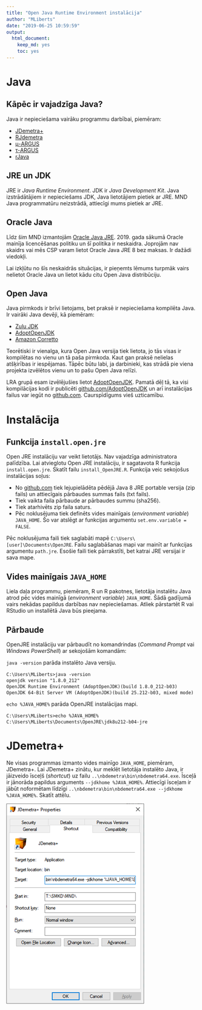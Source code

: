 ```yaml
---
title: "Open Java Runtime Environment instalācija"
author: "MLiberts"
date: "2019-06-25 10:59:59"
output:
  html_document: 
    keep_md: yes
    toc: yes
---
```




# Java

## Kāpēc ir vajadzīga Java?

Java ir nepieciešama vairāku programmu darbībai, piemēram:

- [JDemetra+](https://github.com/jdemetra/jdemetra-app/releases)
- [RJdemetra](https://jdemetra.github.io/rjdemetra/)
- [μ-ARGUS](http://research.cbs.nl/casc/mu.htm)
- [τ-ARGUS](http://research.cbs.nl/casc/tau.htm)
- [rJava](http://rforge.net/rJava/)


## JRE un JDK

JRE ir *Java Runtime Environment*. JDK ir *Java Development Kit*. Java izstrādātājiem ir nepieciešams JDK, Java lietotājiem pietiek ar JRE. MND Java programmatūru neizstrādā, attiecīgi mums pietiek ar JRE.


## Oracle Java

Līdz šim MND izmantojām [Oracle Java JRE](https://www.oracle.com/technetwork/java/javase/downloads/jre8-downloads-2133155.html). 2019. gada sākumā Oracle mainīja licencēšanas politiku un šī politika ir neskaidra. Joprojām nav skaidrs vai mēs CSP varam lietot Oracle Java JRE 8 bez maksas. Ir dažādi viedokļi.

Lai izkļūtu no šīs neskaidrās situācijas, ir pieņemts lēmums turpmāk vairs nelietot Oracle Java un lietot kādu citu Open Java distribūciju.


## Open Java

Java pirmkods ir brīvi lietojams, bet praksē ir nepieciešama kompilēta Java. Ir vairāki Java devēji, kā piemēram:

- [Zulu JDK](https://www.azul.com/downloads/zulu/)
- [AdoptOpenJDK](https://adoptopenjdk.net/)
- [Amazon Corretto](https://aws.amazon.com/corretto/)

Teorētiski ir vienalga, kura Open Java versija tiek lietota, jo tās visas ir kompilētas no vienu un tā paša pirmkoda. Kaut gan praksē nelielas atšķirības ir iespējamas. Tāpēc būtu labi, ja darbinieki, kas strādā pie viena projekta izvēlētos vienu un to pašu Open Java relīzi.

LRA grupā esam izvēlējušies lietot [AdoptOpenJDK](https://adoptopenjdk.net/). Pamatā dēļ tā, ka visi kompilācijas kodi ir publicēti [github.com/AdoptOpenJDK](https://github.com/AdoptOpenJDK) un arī instalācijas failus var iegūt no [github.com](https://github.com/AdoptOpenJDK/openjdk8-binaries/releases). Caurspīdīgums vieš uzticamību.


# Instalācija

## Funkcija `install.open.jre`

Open JRE instalāciju var veikt lietotājs. Nav vajadzīga administratora palīdzība. Lai atvieglotu Open JRE instalāciju, ir sagatavota R funkcija `install.open.jre`. Skatīt failu `install_OpenJRE.R`. Funkcija veic sekojošus instalācijas soļus:

- No [github.com](https://github.com/AdoptOpenJDK/openjdk8-binaries/releases) tiek lejupielādēta pēdējā Java 8 JRE portable versija (zip fails) un attiecīgais pārbaudes summas fails (txt fails).
- Tiek vaikta faila pārbaude ar pārbaudes summu (sha256).
- Tiek atarhivēts zip faila saturs.
- Pēc noklusējuma tiek definēts vides mainīgais (*environment variable*) `JAVA_HOME`. Šo var atslēgt ar funkcijas argumentu `set.env.variable = FALSE`.

Pēc noklusējuma faili tiek saglabāti mapē `C:\Users\[user]\Documents\OpenJRE`. Failu saglabāšanas mapi var mainīt ar funkcijas argumentu `path.jre`. Esošie faili tiek pārrakstīti, bet katrai JRE versijai ir sava mape.



## Vides mainīgais `JAVA_HOME`

Liela daļa programmu, piemēram, R un R pakotnes, lietotāja instalētu Java atrod pēc vides mainīgā (*environment variable*) `JAVA_HOME`. Šādā gadījumā vairs nekādas papildus darbības nav nepieciešamas. Atliek pārstartēt R vai RStudio un installētā Java būs pieejama.


## Pārbaude

OpenJRE instalāciju var pārbaudīt no komandrindas (*Command Prompt* vai *Windows PowerShell*) ar sekojošām komandām:

`java -version` parāda instalēto Java versiju.

```
C:\Users\MLiberts>java -version
openjdk version "1.8.0_212"
OpenJDK Runtime Environment (AdoptOpenJDK)(build 1.8.0_212-b03)
OpenJDK 64-Bit Server VM (AdoptOpenJDK)(build 25.212-b03, mixed mode)
```

`echo %JAVA_HOME%` parāda OpenJRE instalācijas mapi.

```
C:\Users\MLiberts>echo %JAVA_HOME%
C:\Users\MLiberts\Documents\OpenJRE\jdk8u212-b04-jre
```



# JDemetra+

Ne visas programmas izmanto vides mainīgo `JAVA_HOME`, piemēram, JDemetra+. Lai JDemetra+ zinātu, kur meklēt lietotāja instalēto Java, ir jāizveido īsceļš (*shortcut*) uz failu `..\nbdemetra\bin\nbdemetra64.exe`. Īsceļā ir jānorāda papildus arguments `--jdkhome %JAVA_HOME%`. Attiecīgi īsceļam ir jābūt noformētam līdzīgi `..\nbdemetra\bin\nbdemetra64.exe --jdkhome %JAVA_HOME%`. Skatīt attēlu.

![](JDemetra-target.png)

